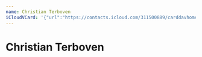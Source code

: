 ```yaml
---
name: Christian Terboven
iCloudVCard: '{"url":"https://contacts.icloud.com/311500889/carddavhome/card/MGU0ODRjYjMtMzE5YS00NTgwLWFlNmEtYzQwMGUzMTY5YjU2.vcf","etag":"\"kmfhbs77\"","data":"BEGIN:VCARD\r\nVERSION:3.0\r\nFN:\r\nN:Terboven;Christian;;;\r\nUID:0e484cb3-319a-4580-ae6a-c400e3169b56\r\nPRODID:ez-vcard 0.9.13-fc\r\nREV:2025-04-03T22:08:54Z\r\nORG:;\r\nPHOTO;VALUE=uri:https://gateway.icloud.com/contacts/311500889/ck/card/514c4\r\n 9dd4e0b079c2cdf90cd619da717\r\nEND:VCARD"}'
---
```

# Christian Terboven